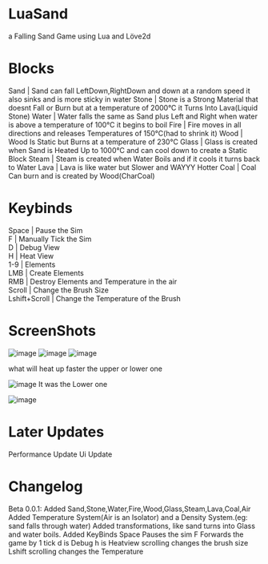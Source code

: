 # LuaSand

a Falling Sand Game using Lua and Löve2d

# Blocks

Sand  | Sand can fall LeftDown,RightDown and down at a random speed it also sinks and is more sticky in water
Stone | Stone is a Strong Material that doesnt Fall or Burn but at a temperature of 2000°C it Turns Into Lava(Liquid Stone)
Water | Water falls the same as Sand plus Left and Right when water is above a temperature of 100°C it begins to boil
Fire  | Fire moves in all directions and releases Temperatures of 150°C(had to shrink it)
Wood  | Wood Is Static but Burns at a temperature of 230°C
Glass | Glass is created when Sand is Heated Up to 1000°C and can cool down to create a Static Block
Steam | Steam is created when Water Boils and if it cools it turns back to Water
Lava  | Lava is like water but Slower and WAYYY Hotter
Coal  | Coal Can burn and is created by Wood(CharCoal)

# Keybinds

Space         | Pause the Sim <br />
F             | Manually Tick the Sim <br />
D             | Debug View <br />
H             | Heat View <br />
1-9           | Elements <br />
LMB           | Create Elements <br />
RMB           | Destroy Elements and Temperature in the air <br />
Scroll        | Change the Brush Size <br />
Lshift+Scroll | Change the Temperature of the Brush <br />

# ScreenShots

![image](https://github.com/Flamejo9774/LuaSand/assets/88045266/0a59377c-a059-4566-8383-4511127ea24e)
![image](https://github.com/Flamejo9774/LuaSand/assets/88045266/6f0bc6be-5a74-4f16-b70c-ecdf9b8f2d5a)
![image](https://github.com/Flamejo9774/LuaSand/assets/88045266/07aeb577-0082-4bbb-833c-216b2f7e1572)

what will heat up faster the upper or lower one

![image](https://github.com/Flamejo9774/LuaSand/assets/88045266/f316d0a7-de39-4aed-a608-f9b0dcfebe86)
It was the Lower one

![image](https://github.com/Flamejo9774/LuaSand/assets/88045266/c69de2ae-85b4-4ae0-a1eb-861727fb03ca)

# Later Updates
Performance Update
Ui Update
# Changelog
Beta 0.0.1:
  Added Sand,Stone,Water,Fire,Wood,Glass,Steam,Lava,Coal,Air
  Added Temperature System(Air is an Isolator) and a Density System.(eg: sand falls through water)
  Added transformations, like sand turns into Glass and water boils.
  Added KeyBinds
  Space Pauses the sim
  F Forwards the game by 1 tick
  d is Debug
  h is Heatview
  scrolling changes the brush size
  Lshift scrolling changes the Temperature
